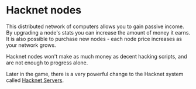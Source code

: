 # Hacknet nodes

This distributed network of computers allows you to gain passive income.
By upgrading a node's stats you can increase the amount of money it earns.
It is also possible to purchase new nodes - each node price increases as your network grows.

Hacknet nodes won't make as much money as decent hacking scripts, and are not enough to progress alone.

Later in the game, there is a very powerful change to the Hacknet system called [Hacknet Servers](../advanced/hacknetservers.md).
